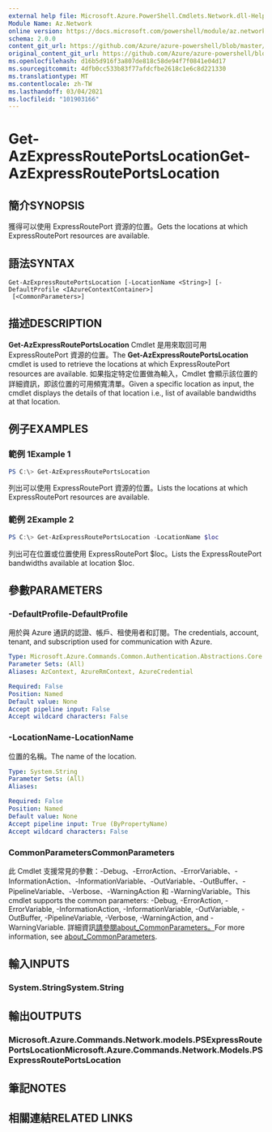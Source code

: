 ```yaml
---
external help file: Microsoft.Azure.PowerShell.Cmdlets.Network.dll-Help.xml
Module Name: Az.Network
online version: https://docs.microsoft.com/powershell/module/az.network/get-azexpressrouteportslocation
schema: 2.0.0
content_git_url: https://github.com/Azure/azure-powershell/blob/master/src/Network/Network/help/Get-AzExpressRoutePortsLocation.md
original_content_git_url: https://github.com/Azure/azure-powershell/blob/master/src/Network/Network/help/Get-AzExpressRoutePortsLocation.md
ms.openlocfilehash: d16b5d916f3a807de818c58de94f7f0841e04d17
ms.sourcegitcommit: 4dfb0cc533b83f77afdcfbe2618c1e6c8d221330
ms.translationtype: MT
ms.contentlocale: zh-TW
ms.lasthandoff: 03/04/2021
ms.locfileid: "101903166"
---
```

# <span data-ttu-id="5b0f5-101">Get-AzExpressRoutePortsLocation</span><span class="sxs-lookup"><span data-stu-id="5b0f5-101">Get-AzExpressRoutePortsLocation</span></span>

## <span data-ttu-id="5b0f5-102">簡介</span><span class="sxs-lookup"><span data-stu-id="5b0f5-102">SYNOPSIS</span></span>
<span data-ttu-id="5b0f5-103">獲得可以使用 ExpressRoutePort 資源的位置。</span><span class="sxs-lookup"><span data-stu-id="5b0f5-103">Gets the locations at which ExpressRoutePort resources are available.</span></span>

## <span data-ttu-id="5b0f5-104">語法</span><span class="sxs-lookup"><span data-stu-id="5b0f5-104">SYNTAX</span></span>

```
Get-AzExpressRoutePortsLocation [-LocationName <String>] [-DefaultProfile <IAzureContextContainer>]
 [<CommonParameters>]
```

## <span data-ttu-id="5b0f5-105">描述</span><span class="sxs-lookup"><span data-stu-id="5b0f5-105">DESCRIPTION</span></span>
<span data-ttu-id="5b0f5-106">**Get-AzExpressRoutePortsLocation** Cmdlet 是用來取回可用 ExpressRoutePort 資源的位置。</span><span class="sxs-lookup"><span data-stu-id="5b0f5-106">The **Get-AzExpressRoutePortsLocation** cmdlet is used to retrieve the locations at which ExpressRoutePort resources are available.</span></span> <span data-ttu-id="5b0f5-107">如果指定特定位置做為輸入，Cmdlet 會顯示該位置的詳細資訊，即該位置的可用頻寬清單。</span><span class="sxs-lookup"><span data-stu-id="5b0f5-107">Given a specific location as input, the cmdlet displays the details of that location i.e., list of available bandwidths at that location.</span></span>

## <span data-ttu-id="5b0f5-108">例子</span><span class="sxs-lookup"><span data-stu-id="5b0f5-108">EXAMPLES</span></span>

### <span data-ttu-id="5b0f5-109">範例 1</span><span class="sxs-lookup"><span data-stu-id="5b0f5-109">Example 1</span></span>
```powershell
PS C:\> Get-AzExpressRoutePortsLocation
```

<span data-ttu-id="5b0f5-110">列出可以使用 ExpressRoutePort 資源的位置。</span><span class="sxs-lookup"><span data-stu-id="5b0f5-110">Lists the locations at which ExpressRoutePort resources are available.</span></span>

### <span data-ttu-id="5b0f5-111">範例 2</span><span class="sxs-lookup"><span data-stu-id="5b0f5-111">Example 2</span></span>
```powershell
PS C:\> Get-AzExpressRoutePortsLocation -LocationName $loc
```

<span data-ttu-id="5b0f5-112">列出可在位置或位置使用 ExpressRoutePort $loc。</span><span class="sxs-lookup"><span data-stu-id="5b0f5-112">Lists the ExpressRoutePort bandwidths available at location $loc.</span></span>

## <span data-ttu-id="5b0f5-113">參數</span><span class="sxs-lookup"><span data-stu-id="5b0f5-113">PARAMETERS</span></span>

### <span data-ttu-id="5b0f5-114">-DefaultProfile</span><span class="sxs-lookup"><span data-stu-id="5b0f5-114">-DefaultProfile</span></span>
<span data-ttu-id="5b0f5-115">用於與 Azure 通訊的認證、帳戶、租使用者和訂閱。</span><span class="sxs-lookup"><span data-stu-id="5b0f5-115">The credentials, account, tenant, and subscription used for communication with Azure.</span></span>

```yaml
Type: Microsoft.Azure.Commands.Common.Authentication.Abstractions.Core.IAzureContextContainer
Parameter Sets: (All)
Aliases: AzContext, AzureRmContext, AzureCredential

Required: False
Position: Named
Default value: None
Accept pipeline input: False
Accept wildcard characters: False
```

### <span data-ttu-id="5b0f5-116">-LocationName</span><span class="sxs-lookup"><span data-stu-id="5b0f5-116">-LocationName</span></span>
<span data-ttu-id="5b0f5-117">位置的名稱。</span><span class="sxs-lookup"><span data-stu-id="5b0f5-117">The name of the location.</span></span>

```yaml
Type: System.String
Parameter Sets: (All)
Aliases:

Required: False
Position: Named
Default value: None
Accept pipeline input: True (ByPropertyName)
Accept wildcard characters: False
```

### <span data-ttu-id="5b0f5-118">CommonParameters</span><span class="sxs-lookup"><span data-stu-id="5b0f5-118">CommonParameters</span></span>
<span data-ttu-id="5b0f5-119">此 Cmdlet 支援常見的參數：-Debug、-ErrorAction、-ErrorVariable、-InformationAction、-InformationVariable、-OutVariable、-OutBuffer、-PipelineVariable、-Verbose、-WarningAction 和 -WarningVariable。</span><span class="sxs-lookup"><span data-stu-id="5b0f5-119">This cmdlet supports the common parameters: -Debug, -ErrorAction, -ErrorVariable, -InformationAction, -InformationVariable, -OutVariable, -OutBuffer, -PipelineVariable, -Verbose, -WarningAction, and -WarningVariable.</span></span> <span data-ttu-id="5b0f5-120">詳細資訊[請參閱about_CommonParameters。](http://go.microsoft.com/fwlink/?LinkID=113216)</span><span class="sxs-lookup"><span data-stu-id="5b0f5-120">For more information, see [about_CommonParameters](http://go.microsoft.com/fwlink/?LinkID=113216).</span></span>

## <span data-ttu-id="5b0f5-121">輸入</span><span class="sxs-lookup"><span data-stu-id="5b0f5-121">INPUTS</span></span>

### <span data-ttu-id="5b0f5-122">System.String</span><span class="sxs-lookup"><span data-stu-id="5b0f5-122">System.String</span></span>

## <span data-ttu-id="5b0f5-123">輸出</span><span class="sxs-lookup"><span data-stu-id="5b0f5-123">OUTPUTS</span></span>

### <span data-ttu-id="5b0f5-124">Microsoft.Azure.Commands.Network.models.PSExpressRoutePortsLocation</span><span class="sxs-lookup"><span data-stu-id="5b0f5-124">Microsoft.Azure.Commands.Network.Models.PSExpressRoutePortsLocation</span></span>

## <span data-ttu-id="5b0f5-125">筆記</span><span class="sxs-lookup"><span data-stu-id="5b0f5-125">NOTES</span></span>

## <span data-ttu-id="5b0f5-126">相關連結</span><span class="sxs-lookup"><span data-stu-id="5b0f5-126">RELATED LINKS</span></span>
